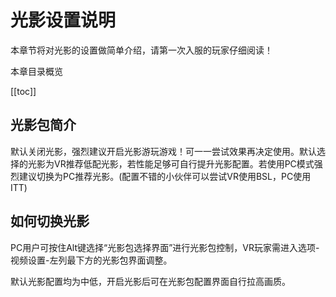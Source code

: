 # 光影设置说明

本章节将对光影的设置做简单介绍，请第一次入服的玩家仔细阅读！

本章目录概览

[[toc]]

## 光影包简介

默认关闭光影，强烈建议开启光影游玩游戏！可一一尝试效果再决定使用。默认选择的光影为VR推荐低配光影，若性能足够可自行提升光影配置。若使用PC模式强烈建议切换为PC推荐光影。(配置不错的小伙伴可以尝试VR使用BSL，PC使用ITT)

## 如何切换光影

PC用户可按住Alt键选择“光影包选择界面”进行光影包控制，VR玩家需进入选项-视频设置-左列最下方的光影包界面调整。

默认光影配置均为中低，开启光影后可在光影包配置界面自行拉高画质。
        